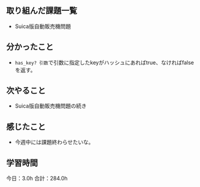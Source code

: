 ## 取り組んだ課題一覧
* Suica版自動販売機問題
## 分かったこと
* ```has_key? 引数```で引数に指定したkeyがハッシュにあればtrue、なければfalseを返す。
 
    
    

## 次やること
*  Suica版自動販売機問題の続き
## 感じたこと
*  今週中には課題終わらせたいな。
 
## 学習時間
今日：3.0h
合計：284.0h
